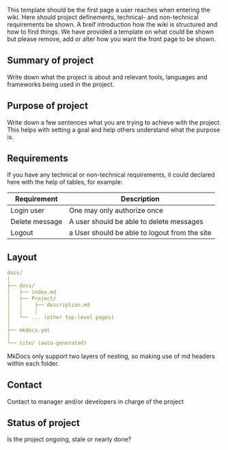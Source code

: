 This template should be the first page a user reaches when entering the wiki. Here should project definements, technical- and non-technical requirements be shown. A breif introduction how the wiki is structured and how to find things. We have provided a template on what could be shown but please remove, add or alter how you want the front page to be shown.

## Summary of project
Write down what the project is about and relevant tools, languages and frameworks being used in the project.

## Purpose of project
Write down a few sentences what you are trying to achieve with the project. This helps with setting a goal and help others understand what the purpose is.


## Requirements
If you have any technical or non-technical requirements, it could declared here with the help of tables, for example:


| Requirement     | Description                     |
| -----------     | ------------------------------------ |
| Login user      | One may only authorize once  |
| Delete message  | A user should be able to delete messages |
| Logout          | a User should be able to logout from the site |

## Layout
```yaml
docs/
│
├── docs/
│   ├── index.md
│   ├── Project/
│   │    ├── description.md
│   │    │   
│   └── ... (other top-level pages)
│
├── mkdocs.yml
│
└── site/ (auto-generated)
```
MkDocs only support two layers of nesting, so making use of md headers within each folder.


## Contact
Contact to manager and/or developers in charge of the project

## Status of project
Is the project ongoing, stale or nearly done?